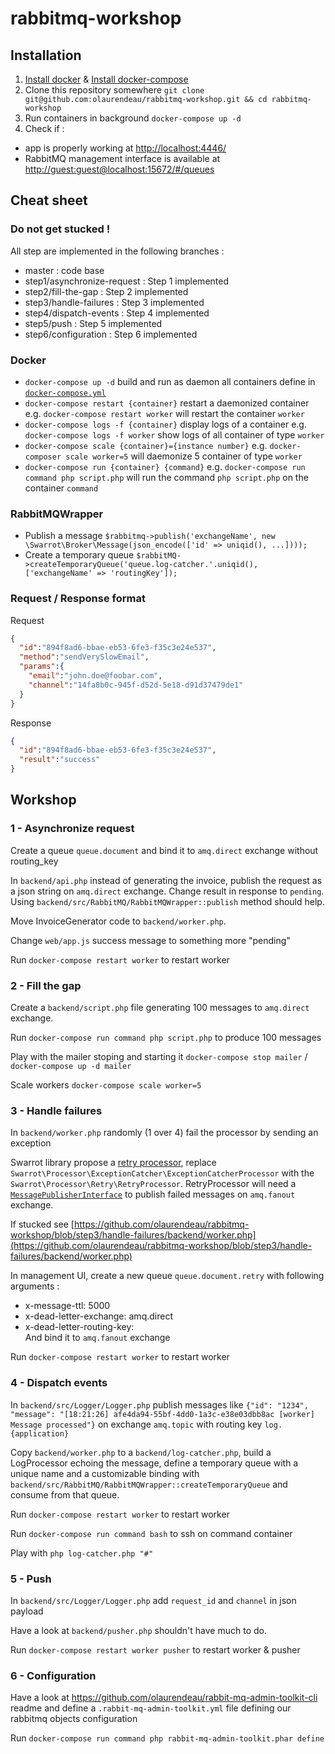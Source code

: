 # rabbitmq-workshop

## Installation

1. [Install docker](https://www.docker.com/products/overview#/install_the_platform) & [Install docker-compose](https://docs.docker.com/compose/install/)
2. Clone this repository somewhere `git clone git@github.com:olaurendeau/rabbitmq-workshop.git && cd rabbitmq-workshop`
3. Run containers in background `docker-compose up -d`
4. Check if :
  * app is properly working at [http://localhost:4446/](http://localhost:4446/)
  * RabbitMQ management interface is available at [http://guest:guest@localhost:15672/#/queues](http://guest:guest@localhost:15672/#/queues)

## Cheat sheet

### Do not get stucked !

All step are implemented in the following branches :
- master : code base
- step1/asynchronize-request : Step 1 implemented
- step2/fill-the-gap : Step 2 implemented
- step3/handle-failures : Step 3 implemented
- step4/dispatch-events : Step 4 implemented
- step5/push : Step 5 implemented
- step6/configuration : Step 6 implemented

### Docker

* `docker-compose up -d` build and run as daemon all containers define in [`docker-compose.yml`](https://github.com/olaurendeau/rabbitmq-workshop/blob/master/docker-compose.yml)
* `docker-compose restart {container}` restart a daemonized container e.g. `docker-compose restart worker` will restart the container `worker`
* `docker-compose logs -f {container}` display logs of a container e.g. `docker-compose logs -f worker` show logs of all container of type `worker`
* `docker-compose scale {container}={instance number}` e.g. `docker-composer scale worker=5` will daemonize 5 container of type `worker`
* `docker-compose run {container} {command}` e.g. `docker-compose run command php script.php` will run the command `php script.php` on the container `command`

### RabbitMQWrapper

* Publish a message `$rabbitmq->publish('exchangeName', new \Swarrot\Broker\Message(json_encode(['id' => uniqid(), ...])));`
* Create a temporary queue `$rabbitMQ->createTemporaryQueue('queue.log-catcher.'.uniqid(), ['exchangeName' => 'routingKey']);`

### Request / Response format

Request
```json
{
  "id":"894f8ad6-bbae-eb53-6fe3-f35c3e24e537",
  "method":"sendVerySlowEmail",
  "params":{
    "email":"john.doe@foobar.com",
    "channel":"14fa8b0c-945f-d52d-5e18-d91d37479de1"
  }
}
```

Response
```json
{
  "id":"894f8ad6-bbae-eb53-6fe3-f35c3e24e537",
  "result":"success"
}
```

## Workshop

### 1 - Asynchronize request

Create a queue `queue.document` and bind it to `amq.direct` exchange without routing_key

In `backend/api.php` instead of generating the invoice, publish the request as a json string on `amq.direct` exchange. Change result in response to `pending`. Using `backend/src/RabbitMQ/RabbitMQWrapper::publish` method should help.

Move InvoiceGenerator code to `backend/worker.php`.

Change `web/app.js` success message to something more "pending"

Run `docker-compose restart worker` to restart worker

### 2 - Fill the gap

Create a `backend/script.php` file generating 100 messages to `amq.direct` exchange.

Run `docker-compose run command php script.php` to produce 100 messages

Play with the mailer stoping and starting it `docker-compose stop mailer` / `docker-compose up -d mailer`

Scale workers `docker-compose scale worker=5`

### 3 - Handle failures

In `backend/worker.php` randomly (1 over 4) fail the processor by sending an exception

Swarrot library propose a [retry processor](https://github.com/swarrot/swarrot/tree/master/src/Swarrot/Processor/Retry), replace `Swarrot\Processor\ExceptionCatcher\ExceptionCatcherProcessor` with the `Swarrot\Processor\Retry\RetryProcessor`.
RetryProcessor will need a [`MessagePublisherInterface`](https://github.com/olaurendeau/rabbitmq-workshop/blob/master/backend/src/RabbitMQ/RabbitMQWrapper.php#L45-L51) to publish failed messages on `amq.fanout` exchange.

If stucked see [https://github.com/olaurendeau/rabbitmq-workshop/blob/step3/handle-failures/backend/worker.php](https://github.com/olaurendeau/rabbitmq-workshop/blob/step3/handle-failures/backend/worker.php)

In management UI, create a new queue `queue.document.retry` with following arguments :
* x-message-ttl:	5000
* x-dead-letter-exchange:	amq.direct
* x-dead-letter-routing-key:	
And bind it to `amq.fanout` exchange

Run `docker-compose restart worker` to restart worker

### 4 - Dispatch events

In `backend/src/Logger/Logger.php` publish messages like `{"id": "1234", "message": "[18:21:26] afe4da94-55bf-4dd0-1a3c-e38e03dbb8ac [worker] Message processed"}` on exchange `amq.topic` with routing key `log.{application}`

Copy `backend/worker.php` to a `backend/log-catcher.php`, build a LogProcessor echoing the message, define a temporary queue with a unique name and a customizable binding with `backend/src/RabbitMQ/RabbitMQWrapper::createTemporaryQueue` and consume from that queue.

Run `docker-compose restart worker` to restart worker

Run `docker-compose run command bash` to ssh on command container

Play with `php log-catcher.php "#"`

### 5 - Push

In `backend/src/Logger/Logger.php` add `request_id` and `channel` in json payload

Have a look at `backend/pusher.php` shouldn't have much to do.

Run `docker-compose restart worker pusher` to restart worker & pusher

### 6 - Configuration

Have a look at https://github.com/olaurendeau/rabbit-mq-admin-toolkit-cli readme and define a `.rabbit-mq-admin-toolkit.yml` file defining our rabbitmq objects configuration

Run `docker-compose run command php rabbit-mq-admin-toolkit.phar define`
